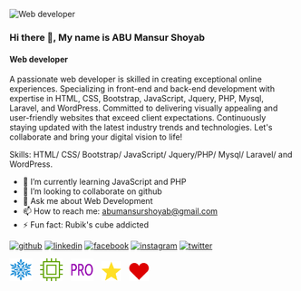 ![Web developer](https://media.licdn.com/dms/image/D5616AQHceh1Y1xL7iw/profile-displaybackgroundimage-shrink_350_1400/0/1685307796161?e=1691020800&v=beta&t=SW-6MeBjgl4plqOvD_MWiCgPIqNRHLjCGS8zscFeeT0)

### Hi there 👋, My name is ABU Mansur Shoyab
#### Web developer


A passionate web developer is skilled in creating exceptional online experiences. Specializing in front-end and back-end development with expertise in HTML, CSS, Bootstrap, JavaScript, Jquery, PHP, Mysql, Laravel, and WordPress. Committed to delivering visually appealing and user-friendly websites that exceed client expectations. Continuously staying updated with the latest industry trends and technologies. Let's collaborate and bring your digital vision to life!


Skills: HTML/ CSS/ Bootstrap/ JavaScript/ Jquery/PHP/ Mysql/ Laravel/ and WordPress.

- 🌱 I’m currently learning JavaScript and PHP 
- 👯 I’m looking to collaborate on github 
- 💬 Ask me about Web Development 
- 📫 How to reach me: abumansurshoyab@gmail.com 
- ⚡ Fun fact: Rubik's cube addicted 


[<img src='https://cdn.jsdelivr.net/npm/simple-icons@3.0.1/icons/github.svg' alt='github' height='40'>](https://github.com/https://github.com/Mansurshoyab)  [<img src='https://cdn.jsdelivr.net/npm/simple-icons@3.0.1/icons/linkedin.svg' alt='linkedin' height='40'>]([https://www.linkedin.com/in/https://www.linkedin.com/in/shoyab-mahmud-seo//](https://www.linkedin.com/in/shoyab-mahmud/))  [<img src='https://cdn.jsdelivr.net/npm/simple-icons@3.0.1/icons/facebook.svg' alt='facebook' height='40'>](https://www.facebook.com/https://www.facebook.com/profile.php?id=100013400328142)  [<img src='https://cdn.jsdelivr.net/npm/simple-icons@3.0.1/icons/instagram.svg' alt='instagram' height='40'>](https://www.instagram.com/https://l.facebook.com/l.php?u=https%3A%2F%2Finstagram.com%2Fsh00yab%3Figshid%3DMzNlNGNkZWQ4Mg%253D%253D%26fbclid%3DIwAR3HixaB0sSt50ngbmbEcjc4M3cLpwoqRP8FEW0MIfQDt741DUa662Bb5Ig&h=AT0fBhWoEQe0NjdKE0Irzr5UkgilsspoizyEHKBKXd052Zz36OQm0W-dbLg7Wh9TgAczXEPU6JcA4JNSaB5mlQHtc20zw7fUZdsEu1h07xbaQo02bvHMbXENleSWcmUDfnLRTg/)  [<img src='https://cdn.jsdelivr.net/npm/simple-icons@3.0.1/icons/twitter.svg' alt='twitter' height='40'>](https://twitter.com/https://twitter.com/shoyabmahmud2)  

<a href='https://archiveprogram.github.com/'><img src='https://raw.githubusercontent.com/acervenky/animated-github-badges/master/assets/acbadge.gif' width='40' height='40'></a> <a href='https://docs.github.com/en/developers'><img src='https://raw.githubusercontent.com/acervenky/animated-github-badges/master/assets/devbadge.gif' width='40' height='40'></a> <a href='https://github.com/pricing'><img src='https://raw.githubusercontent.com/acervenky/animated-github-badges/master/assets/pro.gif' width='40' height='40'></a> <a href='https://stars.github.com/'><img src='https://raw.githubusercontent.com/acervenky/animated-github-badges/master/assets/starbadge.gif' width='35' height='35'></a> <a href='https://docs.github.com/en/github/supporting-the-open-source-community-with-github-sponsors'><img src='https://raw.githubusercontent.com/acervenky/animated-github-badges/master/assets/sponsorbadge.gif' width='35' height='35'></a> 


